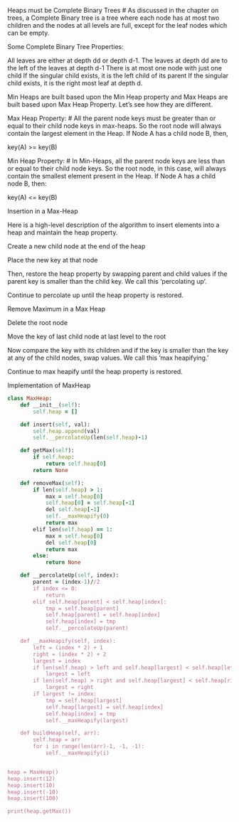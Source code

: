 Heaps must be Complete Binary Trees #
As discussed in the chapter on trees, a Complete Binary tree is a tree where each node has at most two children and the nodes at all levels are full, except for the leaf nodes which can be empty.

Some Complete Binary Tree Properties:

All leaves are either at depth dd or depth d-1.
The leaves at depth dd are to the left of the leaves at depth d-1
There is at most one node with just one child
If the singular child exists, it is the left child of its parent
If the singular child exists, it is the right most leaf at depth d.

Min Heaps are built based upon the Min Heap property and Max Heaps are built based upon Max Heap Property. Let’s see how they are different.

Max Heap Property: #
All the parent node keys must be greater than or equal to their child node keys in max-heaps. So the root node will always contain the largest element in the Heap. If Node A has a child node B, then,

key(A) >= key(B)

Min Heap Property: #
In Min-Heaps, all the parent node keys are less than or equal to their child node keys. So the root node, in this case, will always contain the smallest element present in the Heap. If Node A has a child node B, then:

key(A) <= key(B)

Insertion in a Max-Heap

Here is a high-level description of the algorithm to insert elements into a heap and maintain the heap property.

Create a new child node at the end of the heap

Place the new key at that node

Then, restore the heap property by swapping parent and child values if the parent key is smaller than the child key. We call this ‘percolating up’.

Continue to percolate up until the heap property is restored.

Remove Maximum in a Max Heap

Delete the root node

Move the key of last child node at last level to the root

Now compare the key with its children and if the key is smaller than the key at any of the child nodes, swap values. We call this ‘max heapifying.’

Continue to max heapify until the heap property is restored.

Implementation of MaxHeap

```ruby
class MaxHeap:
    def __init__(self):
        self.heap = []

    def insert(self, val):
        self.heap.append(val)
        self.__percolateUp(len(self.heap)-1)

    def getMax(self):
        if self.heap:
            return self.heap[0]
        return None

    def removeMax(self):
        if len(self.heap) > 1:
            max = self.heap[0]
            self.heap[0] = self.heap[-1]
            del self.heap[-1]
            self.__maxHeapify(0)
            return max
        elif len(self.heap) == 1:
            max = self.heap[0]
            del self.heap[0]
            return max
        else:
            return None

    def __percolateUp(self, index):
        parent = (index-1)//2
        if index <= 0:
            return
        elif self.heap[parent] < self.heap[index]:
            tmp = self.heap[parent]
            self.heap[parent] = self.heap[index]
            self.heap[index] = tmp
            self.__percolateUp(parent)

    def __maxHeapify(self, index):
        left = (index * 2) + 1
        right = (index * 2) + 2
        largest = index
        if len(self.heap) > left and self.heap[largest] < self.heap[left]:
            largest = left
        if len(self.heap) > right and self.heap[largest] < self.heap[right]:
            largest = right
        if largest != index:
            tmp = self.heap[largest]
            self.heap[largest] = self.heap[index]
            self.heap[index] = tmp
            self.__maxHeapify(largest)

    def buildHeap(self, arr):
        self.heap = arr
        for i in range(len(arr)-1, -1, -1):
            self.__maxHeapify(i)


heap = MaxHeap()
heap.insert(12)
heap.insert(10)
heap.insert(-10)
heap.insert(100)

print(heap.getMax())
```
